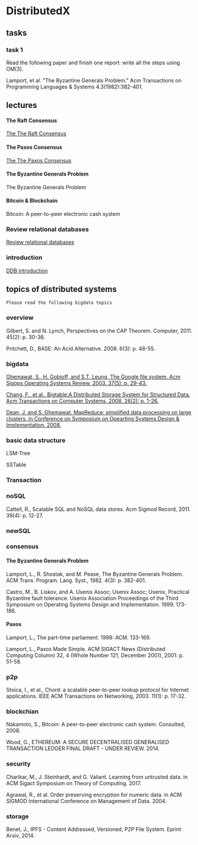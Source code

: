 # DistributedX

## tasks

### task 1
Read the following paper and finish one report: write all the steps using OM(3).

Lamport, et al. "The Byzantine Generals Problem." Acm Transactions on Programming Languages & Systems 4.3(1982):382-401.

## lectures

#### The Raft Consensus
[The The Raft Consensus](./lectures/raft_paper.pdf)

#### The Paxos Consensus
[The The Paxos Consensus](./papers/lamport-paxos.pdf)

#### The Byzantine Generals Problem
The Byzantine Generals Problem

#### Bitcoin & Blockchain
Bitcoin: A peer-to-peer electronic cash system

### Review relational databases
[Review relational databases](./lectures/lecture002DbSystemRDbModel.pdf)

### introduction
[DDB introduction](./lectures/lecture01DDbSystemIntro.pdf)

## topics of distributed systems
`Please read the following bigdata topics`

### overview
Gilbert, S. and N. Lynch, Perspectives on the CAP Theorem. Computer, 2011. 45(2): p. 30-36.

Pritchett, D., BASE: An Acid Alternative. 2008. 6(3): p. 48-55.

### bigdata
[Ghemawat, S., H. Gobioff, and S.T. Leung, The Google file system. Acm Sigops Operating Systems Review, 2003. 37(5): p. 29-43.](./papers/GoogleFileSystem_ghemawat.pdf)

[Chang, F., et al., Bigtable:A Distributed Storage System for Structured Data. Acm Transactions on Computer Systems, 2008. 26(2): p. 1-26.](./papers/BigtableADistributedStorageSystemforStructuredDatachang.pdf)

[Dean, J. and S. Ghemawat. MapReduce: simplified data processing on large clusters. in Conference on Symposium on Opearting Systems Design & Implementation. 2008.](./papers/deanMapReduce.pdf)


### basic data structure
LSM-Tree

SSTable

### Transaction

### noSQL
Cattell, R., Scalable SQL and NoSQL data stores. Acm Sigmod Record, 2011. 39(4): p. 12-27.

### newSQL

### consensus

#### The Byzantine Generals Problem
Lamport, L., R. Shostak, and M. Pease, The Byzantine Generals Problem. ACM Trans. Program. Lang. Syst., 1982. 4(3): p. 382-401.

Castro, M., B. Liskov, and A. Usenix Assoc; Usenix Assoc; Usenix, Practical Byzantine fault tolerance. Usenix Association Proceedings of the Third Symposium on Operating Systems Design and Implementation. 1999. 173-186.

#### Paxos
Lamport, L., The part-time parliament. 1998: ACM. 133-169.

Lamport, L., Paxos Made Simple. ACM SIGACT News (Distributed Computing Column) 32, 4 (Whole Number 121, December 2001), 2001: p. 51-58.

### p2p
Stoica, I., et al., Chord: a scalable peer-to-peer lookup protocol for Internet applications. IEEE ACM Transactions on Networking, 2003. 11(1): p. 17-32.

### blockchian
Nakamoto, S., Bitcoin: A peer-to-peer electronic cash system. Consulted, 2008.

Wood, G., ETHEREUM: A SECURE DECENTRALISED GENERALISED TRANSACTION LEDGER FINAL DRAFT - UNDER REVIEW. 2014.

### security
Charikar, M., J. Steinhardt, and G. Valiant. Learning from untrusted data. in ACM Sigact Symposium on Theory of Computing. 2017.

Agrawal, R., et al. Order preserving encryption for numeric data. in ACM SIGMOD International Conference on Management of Data. 2004.

### storage
Benet, J., IPFS - Content Addressed, Versioned, P2P File System. Eprint Arxiv, 2014.



